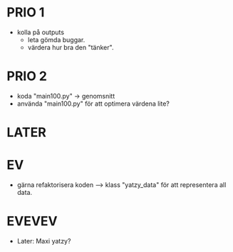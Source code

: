 # PRIO 1
- kolla på outputs
    - leta gömda buggar.
    - värdera hur bra den "tänker".


# PRIO 2
- koda "main100.py" -> genomsnitt
- använda "main100.py" för att optimera värdena lite?



# LATER



# EV
- gärna refaktorisera koden --> klass "yatzy_data" för att representera all data.




# EVEVEV
- Later: Maxi yatzy?
